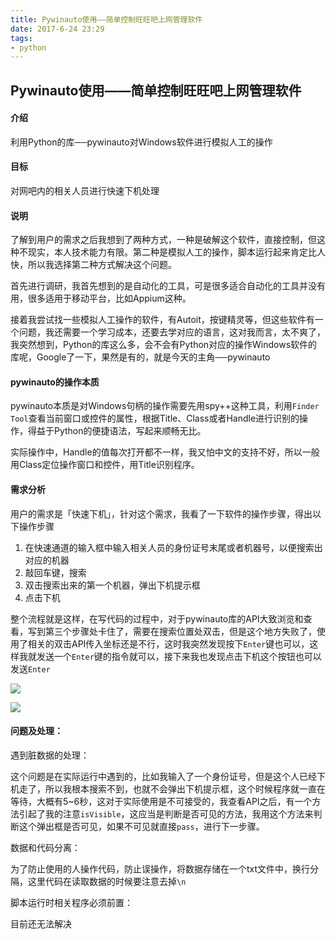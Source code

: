 ```yaml
---
title: Pywinauto使用——简单控制旺旺吧上网管理软件
date: 2017-6-24 23:29
tags:
- python
---
```




## Pywinauto使用——简单控制旺旺吧上网管理软件

#### 介绍

利用Python的库──pywinauto对Windows软件进行模拟人工的操作

#### 目标

对网吧内的相关人员进行快速下机处理

#### 说明

了解到用户的需求之后我想到了两种方式，一种是破解这个软件，直接控制，但这种不现实，本人技术能力有限。第二种是模拟人工的操作，脚本运行起来肯定比人快，所以我选择第二种方式解决这个问题。

首先进行调研，我首先想到的是自动化的工具，可是很多适合自动化的工具并没有用，很多适用于移动平台，比如Appium这种。

接着我尝试找一些模拟人工操作的软件，有Autoit，按键精灵等，但这些软件有一个问题，我还需要一个学习成本，还要去学对应的语言，这对我而言，太不爽了，我突然想到，Python的库这么多，会不会有Python对应的操作Windows软件的库呢，Google了一下，果然是有的，就是今天的主角──pywinauto

<!-- more -->

#### pywinauto的操作本质

pywinauto本质是对Windows句柄的操作需要先用spy++这种工具，利用`Finder Tool`查看当前窗口或控件的属性，根据Title、Class或者Handle进行识别的操作，得益于Python的便捷语法，写起来顺畅无比。

实际操作中，Handle的值每次打开都不一样，我又怕中文的支持不好，所以一般用Class定位操作窗口和控件，用Title识别程序。

#### 需求分析

用户的需求是「快速下机」，针对这个需求，我看了一下软件的操作步骤，得出以下操作步骤

1. 在快速通道的输入框中输入相关人员的身份证号末尾或者机器号，以便搜索出对应的机器
2. 敲回车键，搜索
3. 双击搜索出来的第一个机器，弹出下机提示框
4. 点击下机

整个流程就是这样，在写代码的过程中，对于pywinauto库的API大致浏览和查看，写到第三个步骤处卡住了，需要在搜索位置处双击，但是这个地方失败了，使用了相关的双击API传入坐标还是不行，这时我突然发现按下`Enter`键也可以，这样我就发送一个`Enter`键的指令就可以，接下来我也发现点击下机这个按钮也可以发送`Enter`

![](http://os19wcerd.bkt.clouddn.com/20170624115931_xJpukW_WX20170624-115403.jpeg)

![](http://os19wcerd.bkt.clouddn.com/20170624120000_i0ERI6_WX20170624-115534.jpeg)



#### 问题及处理：

遇到脏数据的处理：

这个问题是在实际运行中遇到的，比如我输入了一个身份证号，但是这个人已经下机走了，所以我根本搜索不到，也就不会弹出下机提示框，这个时候程序就一直在等待，大概有5~6秒，这对于实际使用是不可接受的，我查看API之后，有一个方法引起了我的注意`isVisible`，这应当是判断是否可见的方法，我用这个方法来判断这个弹出框是否可见，如果不可见就直接`pass`，进行下一步骤。

数据和代码分离：

为了防止使用的人操作代码，防止误操作，将数据存储在一个txt文件中，换行分隔，这里代码在读取数据的时候要注意去掉`\n`

脚本运行时相关程序必须前置：

目前还无法解决










